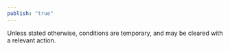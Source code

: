 ```yaml
---
publish: "true"
---
```

Unless stated otherwise, conditions are temporary, and may be cleared with a relevant action.